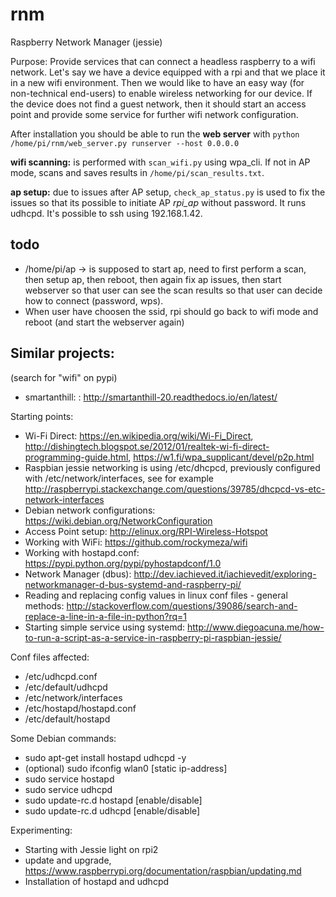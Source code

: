 # rnm
Raspberry Network Manager (jessie)

Purpose: Provide services that can connect a headless raspberry to a wifi network. Let's say we have a device equipped with a rpi and that we place it in a new wifi environment. Then we would like to have an easy way (for non-technical end-users) to enable wireless networking for our device. If the device does not find a guest network, then it should start an access point and provide some service for further wifi network configuration.

After installation you should be able to run the **web server** with
`python /home/pi/rnm/web_server.py runserver --host 0.0.0.0`

**wifi scanning:** is performed with `scan_wifi.py` using wpa_cli. If not in AP mode, scans and saves results in `/home/pi/scan_results.txt`.

**ap setup:** due to issues after AP setup, `check_ap_status.py` is used to fix the issues so that its possible to initiate AP *rpi_ap* without password. It runs udhcpd. It's possible to ssh using 192.168.1.42.

## todo
* /home/pi/ap -> is supposed to start ap, need to first perform a scan, then setup ap, then reboot, then again fix ap issues, then start webserver so that user can see the scan results so that user can decide how to connect (password, wps).
* When user have choosen the ssid, rpi should go back to wifi mode and reboot (and start the webserver again)

## Similar projects:
(search for "wifi" on pypi)
- smartanthill: : http://smartanthill-20.readthedocs.io/en/latest/

Starting points:
- Wi-Fi Direct: https://en.wikipedia.org/wiki/Wi-Fi_Direct, 
http://dishingtech.blogspot.se/2012/01/realtek-wi-fi-direct-programming-guide.html,
https://w1.fi/wpa_supplicant/devel/p2p.html
- Raspbian jessie networking is using /etc/dhcpcd, previously configured with /etc/network/interfaces, see for example http://raspberrypi.stackexchange.com/questions/39785/dhcpcd-vs-etc-network-interfaces
- Debian network configurations: https://wiki.debian.org/NetworkConfiguration
- Access Point setup: http://elinux.org/RPI-Wireless-Hotspot
- Working with WiFi: https://github.com/rockymeza/wifi
- Working with hostapd.conf: https://pypi.python.org/pypi/pyhostapdconf/1.0
- Network Manager (dbus): http://dev.iachieved.it/iachievedit/exploring-networkmanager-d-bus-systemd-and-raspberry-pi/
- Reading and replacing config values in linux conf files - general methods: http://stackoverflow.com/questions/39086/search-and-replace-a-line-in-a-file-in-python?rq=1
- Starting simple service using systemd: http://www.diegoacuna.me/how-to-run-a-script-as-a-service-in-raspberry-pi-raspbian-jessie/ 

Conf files affected:
- /etc/udhcpd.conf
- /etc/default/udhcpd
- /etc/network/interfaces
- /etc/hostapd/hostapd.conf 
- /etc/default/hostapd

Some Debian commands:
- sudo apt-get install hostapd udhcpd -y
- (optional) sudo ifconfig wlan0 [static ip-address]
- sudo service hostapd <action>
- sudo service udhcpd <action>
- sudo update-rc.d hostapd [enable/disable]
- sudo update-rc.d udhcpd [enable/disable]

Experimenting:
- Starting with Jessie light on rpi2
- update and upgrade, https://www.raspberrypi.org/documentation/raspbian/updating.md
- Installation of hostapd and udhcpd
